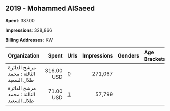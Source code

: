 ## 2019 - Mohammed AlSaeed 
**Spent**: 387.00

**Impressions**: 328,866

**Billing Addresses**: KW

|Organization|Spent|Urls|Impressions|Genders|Age Brackets|Country Codes|
|:---|---:|:---|---:|:---|:---|:---|
|مرشح الدائرة الثالثة : محمد طلال السعيد|316.00 USD|[0](https://www.snap.com/political-ads/asset/e0ee203b9fa3af0fa55fdd4f2e39a0d328c810a05795d27984f5881d9fbcd563?mediaType=png)|271,067|||kuwait|
|مرشح الدائرة الثالثة : محمد طلال السعيد|71.00 USD|[1](https://www.snap.com/political-ads/asset/bdfec98c59ea1c5cb9a49fc62e4fe8f72ca67311f29ef18806b19690086dafd1?mediaType=png)|57,799|||kuwait|
